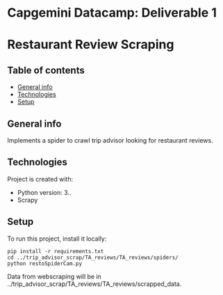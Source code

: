# Capgemini Datacamp: Deliverable 1 

# Restaurant Review Scraping

## Table of contents
* [General info](#general-info)
* [Technologies](#technologies)
* [Setup](#setup)

## General info
Implements a spider to crawl trip advisor looking for restaurant reviews.
	
## Technologies
Project is created with:
* Python version: 3..
* Scrapy

	
## Setup
To run this project, install it locally:

```terminal
pip install -r requirements.txt
cd ../trip_advisor_scrap/TA_reviews/TA_reviews/spiders/
python restoSpiderCam.py
```
Data from webscraping will be in ../trip_advisor_scrap/TA_reviews/TA_reviews/scrapped_data.
